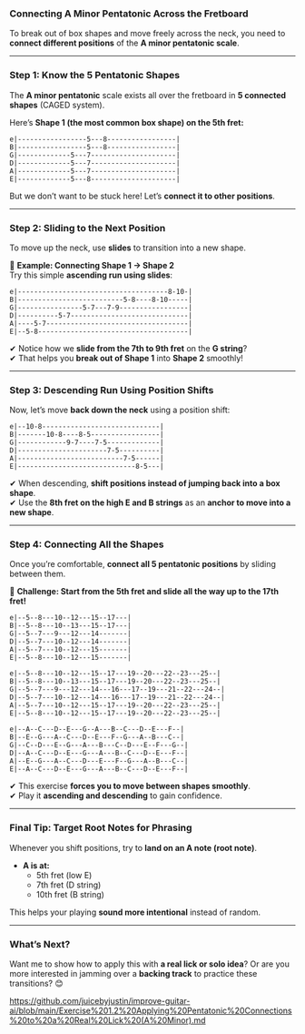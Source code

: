 ### **Connecting A Minor Pentatonic Across the Fretboard**  
To break out of box shapes and move freely across the neck, you need to **connect different positions** of the **A minor pentatonic scale**.  

---

### **Step 1: Know the 5 Pentatonic Shapes**  
The **A minor pentatonic** scale exists all over the fretboard in **5 connected shapes** (CAGED system).  

Here’s **Shape 1 (the most common box shape) on the 5th fret:**  
```
e|-----------------5---8-----------------|
B|-----------------5---8-----------------|
G|-------------5---7---------------------|
D|-------------5---7---------------------|
A|-------------5---7---------------------|
E|-------------5---8---------------------|
```
But we don’t want to be stuck here! Let’s **connect it to other positions**.

---

### **Step 2: Sliding to the Next Position**  
To move up the neck, use **slides** to transition into a new shape.  

🔹 **Example: Connecting Shape 1 → Shape 2**  
Try this simple **ascending run using slides**:  
```
e|-------------------------------------8-10-|
B|--------------------------5-8----8-10-----|
G|----------------5-7---7-9-----------------|
D|----------5-7-----------------------------|
A|----5-7-----------------------------------|
E|--5-8-------------------------------------|
```
✔ Notice how we **slide from the 7th to 9th fret** on the **G string**?  
✔ That helps you **break out of Shape 1** into **Shape 2** smoothly!  

---

### **Step 3: Descending Run Using Position Shifts**  
Now, let’s move **back down the neck** using a position shift:  
```
e|--10-8-----------------------------|
B|-------10-8----8-5-----------------|
G|------------9-7----7-5-------------|
D|----------------------7-5----------|
A|--------------------------7-5------|
E|-----------------------------8-5---|
```
✔ When descending, **shift positions instead of jumping back into a box shape**.  
✔ Use the **8th fret on the high E and B strings** as an **anchor to move into a new shape**.

---

### **Step 4: Connecting All the Shapes**  
Once you’re comfortable, **connect all 5 pentatonic positions** by sliding between them.  

🎯 **Challenge: Start from the 5th fret and slide all the way up to the 17th fret!**  
```
e|--5--8---10--12---15--17---|
B|--5--8---10--13---15--17---|
G|--5--7---9---12---14-------|
D|--5--7---10--12---14-------|
A|--5--7---10--12---15-------|
E|--5--8---10--12---15-------|
```

```
e|--5--8---10--12---15--17---19--20---22--23---25--|
B|--5--8---10--13---15--17---19--20---22--23---25--|
G|--5--7---9---12---14---16---17--19---21--22---24--|
D|--5--7---10--12---14---16---17--19---21--22---24--|
A|--5--7---10--12---15--17---19--20---22--23---25--|
E|--5--8---10--12---15--17---19--20---22--23---25--|
```

```
e|--A--C---D--E---G--A---B--C---D--E---F--|
B|--E--G---A--C---D--E---F--G---A--B---C--|
G|--C--D---E--G---A---B---C--D---E--F---G--|
D|--A--C---D--E---G---A---B--C---D--E---F--|
A|--E--G---A--C---D---E---F--G---A--B---C--|
E|--A--C---D--E---G---A---B--C---D--E---F--|
```

✔ This exercise **forces you to move between shapes smoothly**.  
✔ Play it **ascending and descending** to gain confidence.  

---

### **Final Tip: Target Root Notes for Phrasing**  
Whenever you shift positions, try to **land on an A note (root note)**.  
- **A is at:**  
  - 5th fret (low E)  
  - 7th fret (D string)  
  - 10th fret (B string)  

This helps your playing **sound more intentional** instead of random.  

---

### **What’s Next?**  
Want me to show how to apply this with **a real lick or solo idea**? Or are you more interested in jamming over a **backing track** to practice these transitions? 😊

https://github.com/juicebyjustin/improve-guitar-ai/blob/main/Exercise%201.2%20Applying%20Pentatonic%20Connections%20to%20a%20Real%20Lick%20(A%20Minor).md
